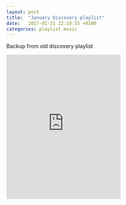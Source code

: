 ```yaml
---
layout: post
title:  "January Discovery playlist"
date:   2017-01-31 22:18:55 +0200
categories: playlist music
---
```


Backup from old discovery playlist

<iframe src="https://open.spotify.com/embed/user/11130977231/playlist/1NfieFz6VJl3D0Ils1PZ9N" width="300" height="380" frameborder="0" allowtransparency="true" allow="encrypted-media"></iframe>